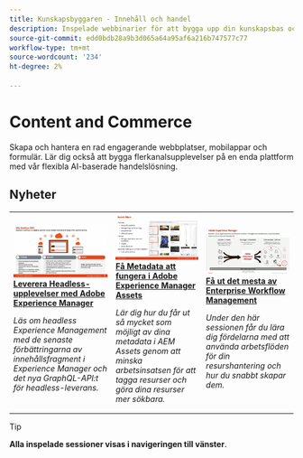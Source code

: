 ```yaml
---
title: Kunskapsbyggaren - Innehåll och handel
description: Inspelade webbinarier för att bygga upp din kunskapsbas och maximera er investering i Adobe Content and Commerce Solutions
source-git-commit: edd0bdb28a9b3d065a64a95af6a216b747577c77
workflow-type: tm+mt
source-wordcount: '234'
ht-degree: 2%

---
```


# Content and Commerce

Skapa och hantera en rad engagerande webbplatser, mobilappar och formulär. Lär dig också att bygga flerkanalsupplevelser på en enda plattform med vår flexibla AI-baserade handelslösning.

## Nyheter

<table>
<tr>
  <td>
    <a href="https://experienceleague.adobe.com/docs/skill-builder-events/skill-builder/content-and-commerce/2022/headless.html">
      <img alt="Leverera Headless-upplevelser med Adobe Experience Manager" src="assets/343816.jpeg" />
    </a>
     <div>
      <a href="https://experienceleague.adobe.com/docs/skill-builder-events/skill-builder/content-and-commerce/2022/headless.html">
        <strong>Leverera Headless-upplevelser med Adobe Experience Manager</strong>
      </a>
    </div>
    <p>
    <em>Läs om headless Experience Management med de senaste förbättringarna av innehållsfragment i Experience Manager och det nya GraphQL-API:t för headless-leverans.</em>
    <p>
  </td>
  <td>
    <a href="https://experienceleague.adobe.com/docs/skill-builder-events/skill-builder/content-and-commerce/2022/metadata.html">
      <img alt="Få Metadata att fungera i Adobe Experience Manager Assets" src="assets/343815.jpeg" />
    </a>
     <div>
      <a href="https://experienceleague.adobe.com/docs/skill-builder-events/skill-builder/content-and-commerce/2022/metadata.html">
        <strong>Få Metadata att fungera i Adobe Experience Manager Assets</strong>
      </a>
    </div>
    <p>
    <em>Lär dig hur du får ut så mycket som möjligt av dina metadata i AEM Assets genom att minska arbetsinsatsen för att tagga resurser och göra dina resurser mer sökbara.</em>
    <p>
  </td>  
  <td>
    <a href="https://experienceleague.adobe.com/docs/skill-builder-events/skill-builder/content-and-commerce/2022/workflow.html">
      <img alt="Få ut det mesta av Enterprise Workflow Management" src="assets/343817.jpeg" />
    </a>
     <div>
      <a href="https://experienceleague.adobe.com/docs/skill-builder-events/skill-builder/content-and-commerce/2022/workflow.html">
        <strong>Få ut det mesta av Enterprise Workflow Management</strong>
      </a>
    </div>
    <p>
    <em>Under den här sessionen får du lära dig fördelarna med att använda arbetsflöden för din resurshantering och hur du snabbt skapar dem.</em>
    <p>
  </td>
</tr>
</table>

>[!TIP]
>
>**Alla inspelade sessioner visas i navigeringen till vänster**.
